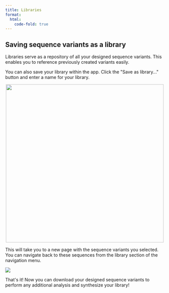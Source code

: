 ```yaml
---
title: Libraries
format:
  html:
    code-fold: true
---
```


## Saving sequence variants as a library

Libraries serve as a repository of all your designed sequence variants.
This enables you to reference previously created variants easily.

You can also save your library within the app. Click the "Save as
library..." button and enter a name for your library.

<p align="center">
  <img src="/main_tutorial_images/26_save_library.png" width="500">
</p>

This will take you to a new page with the sequence variants you
selected. You can navigate back to these sequences from the library
section of the navigation menu.

![](/main_tutorial_images/27_variant.png)

That's it! Now you can download your designed sequence variants to
perform any additional analysis and synthesize your library!